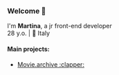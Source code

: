 ### Welcome 👋

<!-- <img src="https://i.ibb.co/Gdz1P8m/Schermata-2022-05-29-alle-20-58-28.png" alt="Schermata-2022-05-29-alle-20-58-28" border="0"/> -->

I'm <b>Martina</b>, a jr front-end developer <br>
28 y.o. | :round_pushpin: Italy 

#### Main projects:
<ul>
  <li><a href="https://github.com/marti-midna/movies_app_react" target="_blank">Movie.archive :clapper:</a></li> 
</ul>

